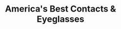 ---
title: "America's Best Contacts & Eyeglasses"
url: /oak-lawn/americas-best-contacts-und-eyeglasses/
shop: Optiker
---